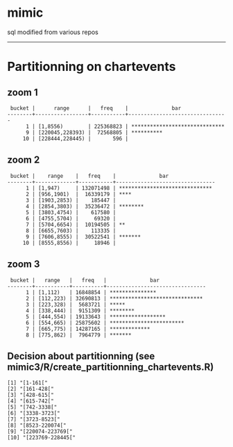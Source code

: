 # mimic

sql modified from various repos



--------------------------------------------------------------------------------------
# Partitionning on chartevents

## zoom 1
```
 bucket |      range      |   freq    |              bar               
--------+-----------------+-----------+--------------------------------
      1 | [1,8556)        | 225368823 | ******************************
      9 | [220045,228393) |  72568805 | **********
     10 | [228444,228445) |       596 | 

```
## zoom 2
```
 bucket |    range    |   freq    |              bar               
--------+-------------+-----------+--------------------------------
      1 | [1,947)     | 132071498 | ******************************
      2 | [956,1901)  |  16339179 | ****
      3 | [1903,2853) |    185447 | 
      4 | [2854,3803) |  35236472 | ********
      5 | [3803,4754) |    617580 | 
      6 | [4755,5704) |     69320 | 
      7 | [5704,6654) |  10194505 | **
      8 | [6655,7603) |    113335 | 
      9 | [7606,8555) |  30522541 | *******
     10 | [8555,8556) |     18946 | 

```

## zoom 3

```
 bucket |   range   |   freq   |              bar               
--------+-----------+----------+--------------------------------
      1 | [1,112)   | 16848854 | ***************
      2 | [112,223) | 32690813 | ******************************
      3 | [223,328) |  5683721 | *****
      4 | [338,444) |  9151309 | ********
      5 | [444,554) | 19133643 | ******************
      6 | [554,665) | 25875602 | ************************
      7 | [665,775) | 14287165 | *************
      8 | [775,862) |  7964779 | *******

```

## Decision about partitionning (see mimic3/R/create_partitionning_chartevents.R)

```
[1] "[1-161["
[2] "[161-428["
[3] "[428-615["
[4] "[615-742["
[5] "[742-3338["
[6] "[3338-3723["
[7] "[3723-8523["
[8] "[8523-220074["
[9] "[220074-223769["
[10] "[223769-228445["
```
